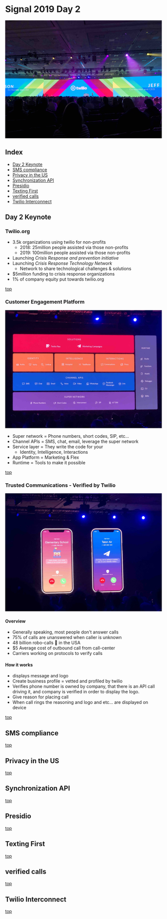 # Signal 2019 Day 2

![signal pic](pics/keynote.jpg)

## Index
* [Day 2 Keynote](#day-2-keynote)
* [SMS compliance](#sms-compliance)
* [Privacy in the US](#privacy-in-the-US)
* [Synchronization API](#synchronization-api)
* [Presidio](#presidio)
* [Texting First](#texting-first)
* [verified calls](#verified-calls)
* [Twilio Interconnect](#twilio-interconnect)

## Day 2 Keynote

### Twilio.org

* 3.5k organizations using twilio for non-profits
  * 2018: 25million people assisted via those non-profits
  * 2019: 100million people assisted via those non-profits
* Launching _Crisis Response and prevention initiative_
* Launching _Crisis Response Technology Network_
  * Network to share technological challenges & solutions
* $5million funding to crisis response organizations
* 1% of company equity put towards twilio.org

[top](#index)

### Customer Engagement Platform

![platform](pics/keynote-platform.jpg)

* Super network = Phone numbers, short codes, SIP, etc...
* Channel APIs = SMS, chat, email, leverage the super network
* Service layer = They write the code for your
  * Identity, Intelligence, Interactions
* App Platform = Marketing & Flex
* Runtime = Tools to make it possible

[top](#index)

### Trusted Communications - Verified by Twilio

![trusted](pics/keynote-trusted.jpg)

#### Overview

* Generally speaking, most people don't answer calls
* 75% of calls are unanswered when caller is unknown
* 48 billion robo-calls 🤖 in the USA
* $5 Average cost of outbound call from call-center
* Carriers working on protocols to verify calls

#### How it works

* displays message and logo
* Create business profile = vetted and profiled by twilio
* Verifies phone number is owned by company, that there is an API call driving it, and company is verified in order to display the logo.
* Give reason for placing call
* When call rings the reasoning and logo and etc... are displayed on device


[top](#index)

## SMS compliance

[top](#index)

## Privacy in the US

[top](#index)

## Synchronization API

[top](#index)

## Presidio

[top](#index)

## Texting First

[top](#index)

## verified calls

[top](#index)

## Twilio Interconnect

[top](#index)
